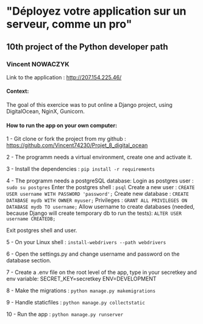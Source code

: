 # "Déployez votre application sur un serveur, comme un pro"
## 10th project of the Python developer path
### Vincent NOWACZYK


Link to the application :  http://207.154.225.46/


#### Context:
The goal of this exercice was to put online a Django project, using DigitalOcean, NginX, Gunicorn.


#### How to run the app on your own computer:
1 - Git clone or fork the project from my github : https://github.com/Vincent74230/Projet_8_digital_ocean

2 - The programm needs a virtual environment, create one and activate it.

3 - Install the dependencies : `pip install -r requirements`

4 - The programm needs a postgreSQL database:
Login as postgres user : `sudo su postgres`
Enter the postgres shell : `psql`
Create a new user : `CREATE USER username WITH PASSWORD 'password';`
Create new database : `CREATE DATABASE mydb WITH OWNER myuser;`
Privileges : `GRANT ALL PRIVILEGES ON DATABASE mydb TO username;`
Allow username to create databases (needed, because Django will create temporary db to run the tests):
`ALTER USER username CREATEDB;`

Exit postgres shell and user.

5 - On your Linux shell : `install-webdrivers --path webdrivers`

6 - Open the settings.py and change username and password on the database section.

7 - Create a .env file on the root level of the app, type in your secretkey and env variable:
SECRET_KEY=secretkey
ENV=DEVELOPMENT

8 - Make the migrations : `python manage.py makemigrations`

9 - Handle staticfiles : `python manage.py collectstatic`

10 - Run the app : `python manage.py runserver`
